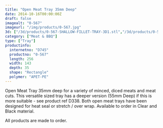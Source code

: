 ```yaml
---
title: "Open Meat Tray 35mm Deep"
date: 2014-10-16T00:00:00Z
draft: false
imagealt: "0-567"
imageurl: "/img/products/0-567.jpg"
3d: ["/3d/products/0-567-SHALLOW-FILLET-TRAY-3D1.stl","/3d/products/0-567-SHALLOW-FILLET-TRAY1.stl","/3d/products/0-567-SHALLOW-FILLET-TRAY-3D.stl","/3d/products/0-567-SHALLOW-FILLET-TRAY.stl"]
category: ["Meat & BBQ"]
type: ["Tray"]
productinfo:
  internetno: "D745"
  productno: "0-567"
  length: 256
  width: 143
  depth: 35
  shape: "Rectangle"
  polymer: "APET-PE"
---
```

Open Meat Tray 35mm deep for a variety of minced, diced meats and meat cuts. This versatile sized tray has a deeper version (55mm Deep) if this is more suitable - see product ref D338. Both open meat trays have been designed for heat seal or stretch / over wrap. Available to order in Clear and Black material.

All products are made to order.